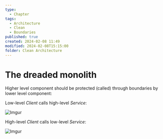 ```yaml
---
type:
  - Chapter
tags:
  - Architecture
  - Clean
  - Boundaries
published: true
created: 2024-02-08 11:49
modified: 2024-02-08T15:15:00
folder: Clean Architecture
---
```


# The dreaded monolith

Higher level component should be protected (called) through boundaries by lower level component:

Low-level *Client* calls high-level *Service*:

![Imgur](https://i.imgur.com/Ykz1Qzj.png)

High-level *Client* calls low-level *Service*:

![Imgur](https://i.imgur.com/hxVUwzj.png)

